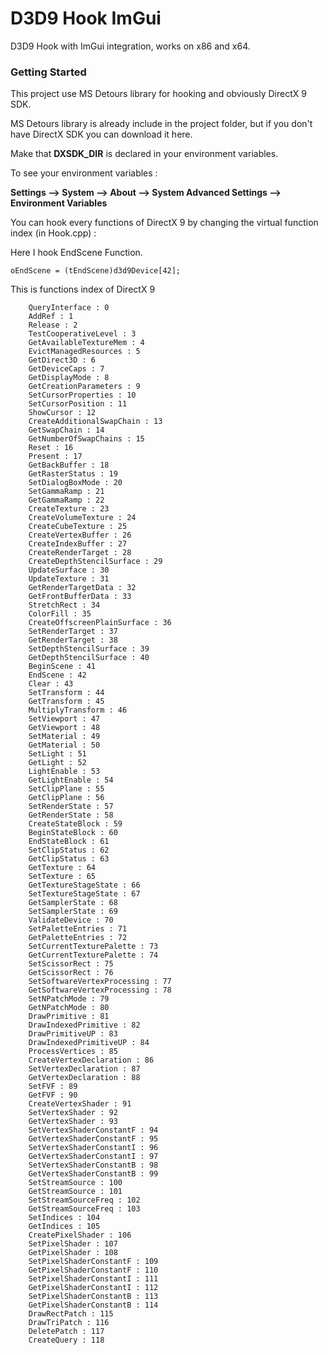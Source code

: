 # D3D9 Hook ImGui
D3D9 Hook with ImGui integration, works on x86 and x64.

### Getting Started

This project use MS Detours library for hooking and obviously DirectX 9 SDK.

MS Detours library is already include in the project folder, but if you don't have DirectX SDK you can download it here.

Make that **DXSDK_DIR** is declared in your environment variables.

To see your environment variables :

**Settings --> System --> About --> System Advanced Settings --> Environment Variables**

You can hook every functions of DirectX 9 by changing the virtual function index (in Hook.cpp) :

Here I hook EndScene Function.

```
oEndScene = (tEndScene)d3d9Device[42];
```



This is functions index of DirectX 9

```
    QueryInterface : 0
    AddRef : 1
    Release : 2
    TestCooperativeLevel : 3
    GetAvailableTextureMem : 4
    EvictManagedResources : 5
    GetDirect3D : 6
    GetDeviceCaps : 7
    GetDisplayMode : 8
    GetCreationParameters : 9
    SetCursorProperties : 10
    SetCursorPosition : 11
    ShowCursor : 12
    CreateAdditionalSwapChain : 13
    GetSwapChain : 14
    GetNumberOfSwapChains : 15
    Reset : 16
    Present : 17
    GetBackBuffer : 18
    GetRasterStatus : 19
    SetDialogBoxMode : 20
    SetGammaRamp : 21
    GetGammaRamp : 22
    CreateTexture : 23
    CreateVolumeTexture : 24
    CreateCubeTexture : 25
    CreateVertexBuffer : 26
    CreateIndexBuffer : 27
    CreateRenderTarget : 28
    CreateDepthStencilSurface : 29
    UpdateSurface : 30
    UpdateTexture : 31
    GetRenderTargetData : 32
    GetFrontBufferData : 33
    StretchRect : 34
    ColorFill : 35
    CreateOffscreenPlainSurface : 36
    SetRenderTarget : 37
    GetRenderTarget : 38
    SetDepthStencilSurface : 39
    GetDepthStencilSurface : 40
    BeginScene : 41
    EndScene : 42
    Clear : 43
    SetTransform : 44
    GetTransform : 45
    MultiplyTransform : 46
    SetViewport : 47
    GetViewport : 48
    SetMaterial : 49
    GetMaterial : 50
    SetLight : 51
    GetLight : 52
    LightEnable : 53
    GetLightEnable : 54
    SetClipPlane : 55
    GetClipPlane : 56
    SetRenderState : 57
    GetRenderState : 58
    CreateStateBlock : 59
    BeginStateBlock : 60
    EndStateBlock : 61
    SetClipStatus : 62
    GetClipStatus : 63
    GetTexture : 64
    SetTexture : 65
    GetTextureStageState : 66
    SetTextureStageState : 67
    GetSamplerState : 68
    SetSamplerState : 69
    ValidateDevice : 70
    SetPaletteEntries : 71
    GetPaletteEntries : 72
    SetCurrentTexturePalette : 73
    GetCurrentTexturePalette : 74
    SetScissorRect : 75
    GetScissorRect : 76
    SetSoftwareVertexProcessing : 77
    GetSoftwareVertexProcessing : 78
    SetNPatchMode : 79
    GetNPatchMode : 80
    DrawPrimitive : 81
    DrawIndexedPrimitive : 82
    DrawPrimitiveUP : 83
    DrawIndexedPrimitiveUP : 84
    ProcessVertices : 85
    CreateVertexDeclaration : 86
    SetVertexDeclaration : 87
    GetVertexDeclaration : 88
    SetFVF : 89
    GetFVF : 90
    CreateVertexShader : 91
    SetVertexShader : 92
    GetVertexShader : 93
    SetVertexShaderConstantF : 94
    GetVertexShaderConstantF : 95
    SetVertexShaderConstantI : 96
    GetVertexShaderConstantI : 97
    SetVertexShaderConstantB : 98
    GetVertexShaderConstantB : 99
    SetStreamSource : 100
    GetStreamSource : 101
    SetStreamSourceFreq : 102
    GetStreamSourceFreq : 103
    SetIndices : 104
    GetIndices : 105
    CreatePixelShader : 106
    SetPixelShader : 107
    GetPixelShader : 108
    SetPixelShaderConstantF : 109
    GetPixelShaderConstantF : 110
    SetPixelShaderConstantI : 111
    GetPixelShaderConstantI : 112
    SetPixelShaderConstantB : 113
    GetPixelShaderConstantB : 114
    DrawRectPatch : 115
    DrawTriPatch : 116
    DeletePatch : 117
    CreateQuery : 118
```

